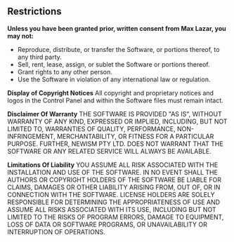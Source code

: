 ## Restrictions ##

**Unless you have been granted prior, written consent from Max Lazar, you may not:**

- Reproduce, distribute, or transfer the Software, or portions thereof, to any third party.
- Sell, rent, lease, assign, or sublet the Software or portions thereof.
- Grant rights to any other person.
- Use the Software in violation of any international law or regulation.

**Display of Copyright Notices**
All copyright and proprietary notices and logos in the Control Panel and within the Software files must remain intact.

**Disclaimer Of Warranty**
THE SOFTWARE IS PROVIDED "AS IS", WITHOUT WARRANTY OF ANY KIND, EXPRESSED OR IMPLIED, INCLUDING, BUT NOT LIMITED TO, WARRANTIES OF QUALITY, PERFORMANCE, NON-INFRINGEMENT, MERCHANTABILITY, OR FITNESS FOR A PARTICULAR PURPOSE. FURTHER, NEWISM PTY LTD. DOES NOT WARRANT THAT THE SOFTWARE OR ANY RELATED SERVICE WILL ALWAYS BE AVAILABLE.

**Limitations Of Liability**
YOU ASSUME ALL RISK ASSOCIATED WITH THE INSTALLATION AND USE OF THE SOFTWARE. IN NO EVENT SHALL THE AUTHORS OR COPYRIGHT HOLDERS OF THE SOFTWARE BE LIABLE FOR CLAIMS, DAMAGES OR OTHER LIABILITY ARISING FROM, OUT OF, OR IN CONNECTION WITH THE SOFTWARE. LICENSE HOLDERS ARE SOLELY RESPONSIBLE FOR DETERMINING THE APPROPRIATENESS OF USE AND ASSUME ALL RISKS ASSOCIATED WITH ITS USE, INCLUDING BUT NOT LIMITED TO THE RISKS OF PROGRAM ERRORS, DAMAGE TO EQUIPMENT, LOSS OF DATA OR SOFTWARE PROGRAMS, OR UNAVAILABILITY OR INTERRUPTION OF OPERATIONS.